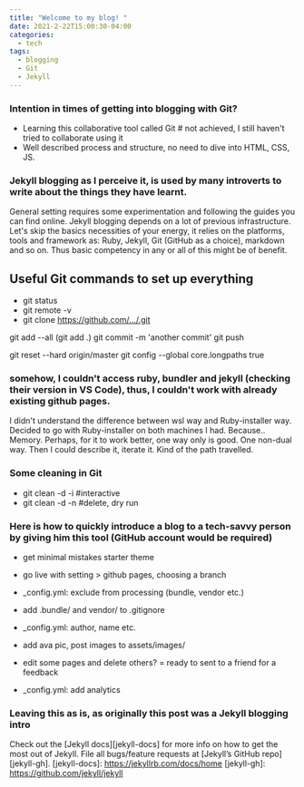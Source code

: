 ```yaml
---
title: "Welcome to my blog! "
date: 2021-2-22T15:00:30-04:00
categories:
  - tech
tags:
  - blogging
  - Git 
  - Jekyll
---
```

<meta name="msvalidate.01" content="7A96D455B03667537A649E9E535AC3CF" />

### Intention in times of getting into blogging with Git? 
- Learning this collaborative tool called Git # not achieved, I still haven't tried to collaborate using it
- Well described process and structure, no need to dive into HTML, CSS, JS. 


### Jekyll blogging as I perceive it, is used by many introverts to write about the things they have learnt. 
General setting requires some experimentation and following the guides you can find online. Jekyll blogging depends on a lot of previous infrastructure. Let's skip the basics necessities of your energy, it relies on the platforms, tools and framework as: Ruby, Jekyll, Git (GitHub as a choice), markdown and so on. Thus basic competency in any or all of this might be of benefit. 

## Useful Git commands to set up everything
- git status
- git remote -v
- git clone https://github.com/.../.git 

git add --all (git add .)
git commit -m 'another commit'
git push

git reset --hard origin/master 
git config --global core.longpaths true

### somehow, I couldn't access ruby, bundler and jekyll (checking their version in VS Code), thus, I couldn't work with already existing github pages. 
I didn't understand the difference between wsl way and Ruby-installer way. Decided to go with Ruby-installer on  both machines I had. Because.. Memory. Perhaps, for it to work better, one way only is good. One non-dual way. Then I could describe it, iterate it. Kind of the path travelled. 

### Some cleaning in Git
- git clean -d -i #interactive
- git clean -d -n #delete, dry run 

### Here is how to quickly introduce a blog to a tech-savvy person by giving him this tool (GitHub account would be required)
- get minimal mistakes starter theme 
- go live with setting > github pages, choosing a branch 

- _config.yml: exclude from processing (bundle, vendor etc.) 
- add .bundle/ and vendor/ to .gitignore 

- _config.yml: author, name etc. 
- add ava pic, post images to assets/images/
- edit some pages and delete others? = ready to sent to a friend for a feedback 
- _config.yml: add analytics 


### Leaving this as is, as originally this post was a Jekyll blogging intro
Check out the [Jekyll docs][jekyll-docs] for more info on how to get the most out of Jekyll. File all bugs/feature requests at [Jekyll’s GitHub repo][jekyll-gh]. 
[jekyll-docs]: https://jekyllrb.com/docs/home
[jekyll-gh]:   https://github.com/jekyll/jekyll
